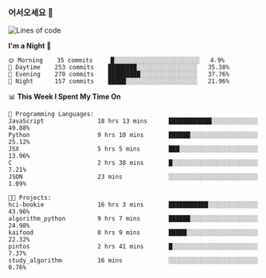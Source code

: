 ### 어서오세요 👋

<!--START_SECTION:waka-->
![Lines of code](https://img.shields.io/badge/From%20Hello%20World%20I%27ve%20Written-374278%20lines%20of%20code-blue)

**I'm a Night 🦉** 

```text
🌞 Morning    35 commits     █░░░░░░░░░░░░░░░░░░░░░░░░   4.9% 
🌆 Daytime    253 commits    ████████░░░░░░░░░░░░░░░░░   35.38% 
🌃 Evening    270 commits    █████████░░░░░░░░░░░░░░░░   37.76% 
🌙 Night      157 commits    █████░░░░░░░░░░░░░░░░░░░░   21.96%

```


📊 **This Week I Spent My Time On** 

```text
💬 Programming Languages: 
JavaScript               18 hrs 13 mins      ████████████░░░░░░░░░░░░░   49.88% 
Python                   9 hrs 10 mins       ██████░░░░░░░░░░░░░░░░░░░   25.12% 
JSX                      5 hrs 5 mins        ███░░░░░░░░░░░░░░░░░░░░░░   13.96% 
C                        2 hrs 38 mins       █░░░░░░░░░░░░░░░░░░░░░░░░   7.21% 
JSON                     23 mins             ░░░░░░░░░░░░░░░░░░░░░░░░░   1.09%

🐱‍💻 Projects: 
hci-bookie               16 hrs 3 mins       ███████████░░░░░░░░░░░░░░   43.96% 
algorithm_python         9 hrs 7 mins        ██████░░░░░░░░░░░░░░░░░░░   24.98% 
kaifood                  8 hrs 9 mins        █████░░░░░░░░░░░░░░░░░░░░   22.32% 
pintos                   2 hrs 41 mins       █░░░░░░░░░░░░░░░░░░░░░░░░   7.37% 
study_algorithm          16 mins             ░░░░░░░░░░░░░░░░░░░░░░░░░   0.76%

```


<!--END_SECTION:waka-->
